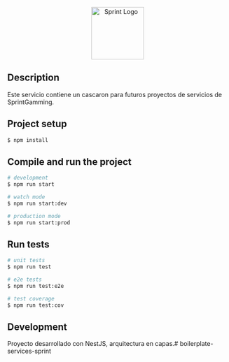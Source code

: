 <p align="center">
  <a href="https://livecasino.sprintgaming.net/auth/login" target="blank"><img src="https://admin.sprintgaming.club/img/SPRINT_GAMING_PNG-.56ba3e74.png" width="120" alt="Sprint Logo" /></a>
</p>

## Description

Este servicio contiene un cascaron para futuros proyectos de servicios de SprintGamming.

## Project setup

```bash
$ npm install
```

## Compile and run the project

```bash
# development
$ npm run start

# watch mode
$ npm run start:dev

# production mode
$ npm run start:prod
```

## Run tests

```bash
# unit tests
$ npm run test

# e2e tests
$ npm run test:e2e

# test coverage
$ npm run test:cov
```

## Development 

Proyecto desarrollado con NestJS, arquitectura en capas.# boilerplate-services-sprint
